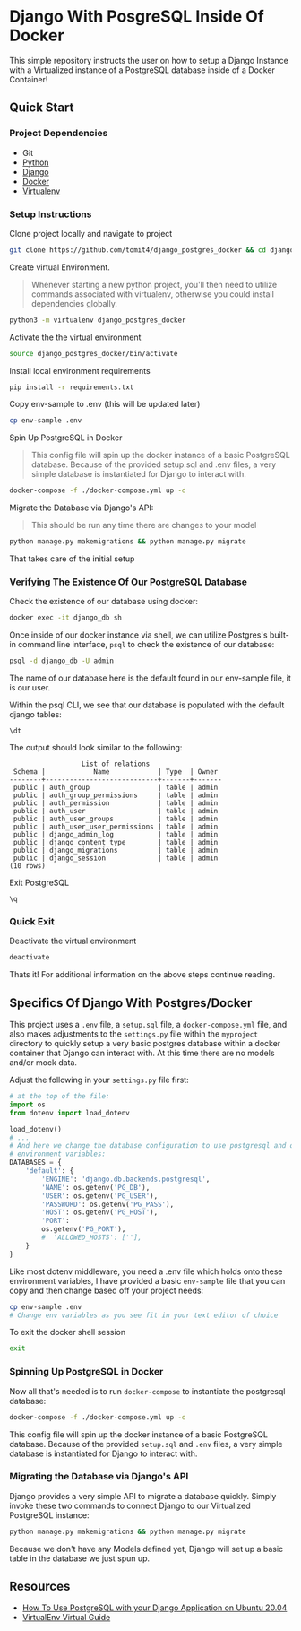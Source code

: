 # Django With PosgreSQL Inside Of Docker

This simple repository instructs the user on how to setup a Django Instance with
a Virtualized instance of a PostgreSQL database inside of a Docker Container!

## Quick Start

### Project Dependencies

- Git
- [Python](https://wiki.python.org/moin/BeginnersGuide/Download)
- [Django](https://docs.djangoproject.com/en/5.0/topics/install/#installing-official-release)
- [Docker](https://docs.docker.com/get-docker/)
- [Virtualenv](https://virtualenv.pypa.io/en/latest/installation.html)

### Setup Instructions

Clone project locally and navigate to project

```sh
git clone https://github.com/tomit4/django_postgres_docker && cd django_postgres_docker
```

Create virtual Environment.
> Whenever starting a new python project, you'll then need to utilize commands
associated with virtualenv, otherwise you could install dependencies globally.

```sh
python3 -m virtualenv django_postgres_docker
```

Activate the the virtual environment

```sh
source django_postgres_docker/bin/activate
```

Install local environment requirements

```sh
pip install -r requirements.txt
```

Copy env-sample to .env (this will be updated later)

```sh
cp env-sample .env
```

Spin Up PostgreSQL in Docker
> This config file will spin up the docker instance of a basic PostgreSQL database. Because of the provided setup.sql and .env files, a very simple database is instantiated for Django to interact with.

```sh
docker-compose -f ./docker-compose.yml up -d
```

Migrate the Database via Django's API:
>This should be run any time there are changes to your model

```sh
python manage.py makemigrations && python manage.py migrate
```

That takes care of the initial setup

### Verifying The Existence Of Our PostgreSQL Database

Check the existence of our database using docker:

```sh
docker exec -it django_db sh
```

Once inside of our docker instance via shell, we can utilize Postgres's built-in
command line interface, `psql` to check the existence of our database:

```sh
psql -d django_db -U admin
```

The name of our database here is the default found in our env-sample file, it is our user.

Within the psql CLI, we see that our database is populated with the default django tables:

```psql
\dt
```

The output should look similar to the following:

```psql
                  List of relations
 Schema |            Name            | Type  | Owner
--------+----------------------------+-------+-------
 public | auth_group                 | table | admin
 public | auth_group_permissions     | table | admin
 public | auth_permission            | table | admin
 public | auth_user                  | table | admin
 public | auth_user_groups           | table | admin
 public | auth_user_user_permissions | table | admin
 public | django_admin_log           | table | admin
 public | django_content_type        | table | admin
 public | django_migrations          | table | admin
 public | django_session             | table | admin
(10 rows)
```

Exit PostgreSQL

```psql
\q
```

### Quick Exit

Deactivate the virtual environment

```sh
deactivate
```

Thats it! For additional information on the above steps continue reading.

## Specifics Of Django With Postgres/Docker

This project uses a `.env` file, a `setup.sql` file, a `docker-compose.yml` file, and
also makes adjustments to the `settings.py` file within the `myproject` directory to quickly
setup a very basic postgres database within a docker container that Django can
interact with. At this time there are no models and/or mock data.

Adjust the following in your `settings.py` file first:

```python
# at the top of the file:
import os
from dotenv import load_dotenv

load_dotenv()
# ...
# And here we change the database configuration to use postgresql and our secret
# environment variables:
DATABASES = {
    'default': {
        'ENGINE': 'django.db.backends.postgresql',
        'NAME': os.getenv('PG_DB'),
        'USER': os.getenv('PG_USER'),
        'PASSWORD': os.getenv('PG_PASS'),
        'HOST': os.getenv('PG_HOST'),
        'PORT':
        os.getenv('PG_PORT'),
        #  'ALLOWED_HOSTS': [''],
    }
}
```

Like most dotenv middleware, you need a .env file which holds onto these environment variables, I have provided a basic `env-sample` file that you can copy and then change based off your project needs:

```sh
cp env-sample .env
# Change env variables as you see fit in your text editor of choice
```

To exit the docker shell session

```sh
exit
```

### Spinning Up PostgreSQL in Docker

Now all that's needed is to run `docker-compose` to instantiate the postgresql database:

```sh
docker-compose -f ./docker-compose.yml up -d
```

This config file will spin up the docker instance of a basic PostgreSQL database. Because of the provided `setup.sql` and `.env` files, a very simple database is instantiated for Django to interact with.

### Migrating the Database via Django's API

Django provides a very simple API to migrate a database quickly. Simply invoke these two commands to connect Django to our Virtualized PostgreSQL instance:

```sh
python manage.py makemigrations && python manage.py migrate
```

Because we don't have any Models defined yet, Django will set up a basic table in the database we just spun up.

## Resources

- [How To Use PostgreSQL with your Django Application on Ubuntu 20.04](https://www.digitalocean.com/community/tutorials/how-to-use-postgresql-with-your-django-application-on-ubuntu-20-04)
- [VirtualEnv Virtual Guide](https://virtualenv.pypa.io/en/latest/user_guide.html)
